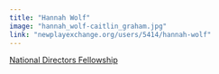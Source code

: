 ```yaml
---
title: "Hannah Wolf"
image: "hannah_wolf-caitlin_graham.jpg"
link: "newplayexchange.org/users/5414/hannah-wolf"
---
```


[National Directors Fellowship](/programs/national-directors-fellowship)